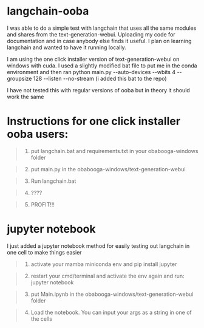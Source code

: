 # langchain-ooba
I was able to do a simple test with langchain that uses all the same modules and shares from the text-generation-webui. Uploading my code for documentation and in case anybody else finds it useful. I plan on learning langchain and wanted to have it running locally.

I am using the one click installer version of text-generation-webui on windows with cuda. I used a slightly modified bat file to put me in the conda environment and then ran python main.py --auto-devices --wbits 4 --groupsize 128 --listen --no-stream (i added this bat to the repo)

I have not tested this with regular versions of ooba but in theory it should work the same

# Instructions for one click installer ooba users: 
>1. put langchain.bat and requirements.txt in your obabooga-windows folder

>2. put main.py in the obabooga-windows/text-generation-webui

>3. Run langchain.bat

>4. ????

>5. PROFIT!!!


# jupyter notebook
I just added a jupyter notebook method for easily testing out langchain in one cell to make things easier
>1. activate your mamba miniconda env and pip install jupyter

>2. restart your cmd/terminal and activate the env again and run: jupyter notebook

>3. put Main.ipynb in the obabooga-windows/text-generation-webui folder

>4. Load the notebook. You can input your args as a string in one of the cells
